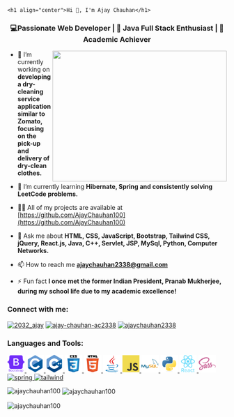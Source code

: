     <h1 align="center">Hi 👋, I'm Ajay Chauhan</h1>
<h3 align="center">💻Passionate Web Developer | 🚀 Java Full Stack Enthusiast | 🥰 Academic Achiever</h3>
<img align="right" height="300px" width="400px" src="https://media.licdn.com/dms/image/D4D12AQE-5Q-evNzR2Q/article-cover_image-shrink_600_2000/0/1688467501706?e=2147483647&v=beta&t=whP7ShBPsKCwXL_BXXx0GL4NfK2W8ylWC_pAKknbRDU" alt="">

- 🔭 I’m currently working on **developing a dry-cleaning service application similar to Zomato, focusing on the pick-up and delivery of dry-clean clothes.**

- 🌱 I’m currently learning **Hibernate, Spring and consistently solving LeetCode problems.**

- 👨‍💻 All of my projects are available at [https://github.com/AjayChauhan100](https://github.com/AjayChauhan100)

- 💬 Ask me about **HTML, CSS, JavaScript, Bootstrap, Tailwind CSS, jQuery, React.js, Java, C++, Servlet, JSP, MySql, Python, Computer Networks.**

- 📫 How to reach me **ajaychauhan2338@gmail.com**

- ⚡ Fun fact **I once met the former Indian President, Pranab Mukherjee, during my school life due to my academic excellence!**

<h3 align="left">Connect with me:</h3>
<p align="left">
<a href="https://twitter.com/2032_ajay" target="blank"><img align="center" src="https://raw.githubusercontent.com/rahuldkjain/github-profile-readme-generator/master/src/images/icons/Social/twitter.svg" alt="2032_ajay" height="30" width="40" /></a>
<a href="https://linkedin.com/in/ajay-chauhan-ac2338" target="blank"><img align="center" src="https://raw.githubusercontent.com/rahuldkjain/github-profile-readme-generator/master/src/images/icons/Social/linked-in-alt.svg" alt="ajay-chauhan-ac2338" height="30" width="40" /></a>
<a href="https://www.leetcode.com/ajaychauhan2338" target="blank"><img align="center" src="https://raw.githubusercontent.com/rahuldkjain/github-profile-readme-generator/master/src/images/icons/Social/leet-code.svg" alt="ajaychauhan2338" height="30" width="40" /></a>
</p>

<h3 align="left">Languages and Tools:</h3>
<p align="left"> <a href="https://getbootstrap.com" target="_blank" rel="noreferrer"> <img src="https://raw.githubusercontent.com/devicons/devicon/master/icons/bootstrap/bootstrap-plain-wordmark.svg" alt="bootstrap" width="40" height="40"/> </a> <a href="https://www.cprogramming.com/" target="_blank" rel="noreferrer"> <img src="https://raw.githubusercontent.com/devicons/devicon/master/icons/c/c-original.svg" alt="c" width="40" height="40"/> </a> <a href="https://www.w3schools.com/cpp/" target="_blank" rel="noreferrer"> <img src="https://raw.githubusercontent.com/devicons/devicon/master/icons/cplusplus/cplusplus-original.svg" alt="cplusplus" width="40" height="40"/> </a> <a href="https://www.w3schools.com/css/" target="_blank" rel="noreferrer"> <img src="https://raw.githubusercontent.com/devicons/devicon/master/icons/css3/css3-original-wordmark.svg" alt="css3" width="40" height="40"/> </a> <a href="https://www.w3.org/html/" target="_blank" rel="noreferrer"> <img src="https://raw.githubusercontent.com/devicons/devicon/master/icons/html5/html5-original-wordmark.svg" alt="html5" width="40" height="40"/> </a> <a href="https://www.java.com" target="_blank" rel="noreferrer"> <img src="https://raw.githubusercontent.com/devicons/devicon/master/icons/java/java-original.svg" alt="java" width="40" height="40"/> </a> <a href="https://developer.mozilla.org/en-US/docs/Web/JavaScript" target="_blank" rel="noreferrer"> <img src="https://raw.githubusercontent.com/devicons/devicon/master/icons/javascript/javascript-original.svg" alt="javascript" width="40" height="40"/> </a> <a href="https://www.mysql.com/" target="_blank" rel="noreferrer"> <img src="https://raw.githubusercontent.com/devicons/devicon/master/icons/mysql/mysql-original-wordmark.svg" alt="mysql" width="40" height="40"/> </a> <a href="https://www.python.org" target="_blank" rel="noreferrer"> <img src="https://raw.githubusercontent.com/devicons/devicon/master/icons/python/python-original.svg" alt="python" width="40" height="40"/> </a> <a href="https://reactjs.org/" target="_blank" rel="noreferrer"> <img src="https://raw.githubusercontent.com/devicons/devicon/master/icons/react/react-original-wordmark.svg" alt="react" width="40" height="40"/> </a> <a href="https://sass-lang.com" target="_blank" rel="noreferrer"> <img src="https://raw.githubusercontent.com/devicons/devicon/master/icons/sass/sass-original.svg" alt="sass" width="40" height="40"/> </a> <a href="https://spring.io/" target="_blank" rel="noreferrer"> <img src="https://www.vectorlogo.zone/logos/springio/springio-icon.svg" alt="spring" width="40" height="40"/> </a> <a href="https://tailwindcss.com/" target="_blank" rel="noreferrer"> <img src="https://www.vectorlogo.zone/logos/tailwindcss/tailwindcss-icon.svg" alt="tailwind" width="40" height="40"/> </a> </p>

<p><img align="left" src="https://github-readme-stats.vercel.app/api/top-langs?username=ajaychauhan100&show_icons=true&locale=en&layout=compact" alt="ajaychauhan100" /></p>

<p>&nbsp;<img align="center" src="https://github-readme-stats.vercel.app/api?username=ajaychauhan100&show_icons=true&locale=en" alt="ajaychauhan100" /></p>

<p><img align="center" src="https://github-readme-streak-stats.herokuapp.com/?user=ajaychauhan100&" alt="ajaychauhan100" /></p>
